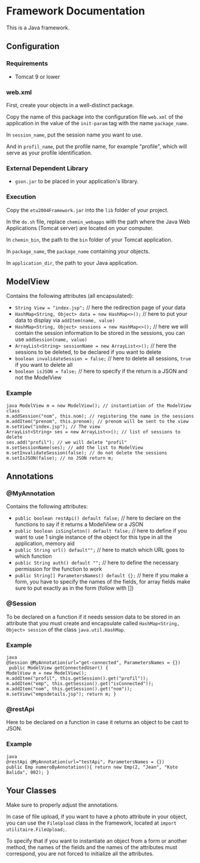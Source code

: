 # Framework Documentation

This is a Java framework.

## Configuration

### Requirements

- Tomcat 9 or lower

### web.xml

First, create your objects in a well-distinct package.

Copy the name of this package into the configuration file `web.xml` of the application in the value of the `init-param` tag with the name `package_name`.

In `session_name`, put the session name you want to use.

And in `profil_name`, put the profile name, for example "profile", which will serve as your profile identification.

### External Dependent Library

- `gson.jar` to be placed in your application's library.

### Execution

Copy the `etu2004Framework.jar` into the `lib` folder of your project.

In the `do.sh` file, replace `chemin_webapps` with the path where the Java Web Applications (Tomcat server) are located on your computer.

In `chemin_bin`, the path to the `bin` folder of your Tomcat application.

In `package_name`, the `package_name` containing your objects.

In `application_dir`, the path to your Java application.

## ModelView

Contains the following attributes (all encapsulated):

- `String View = "index.jsp";` // here the redirection page of your data
- `HashMap<String, Object> data = new HashMap<>();` // here to put your data to display via `addItem(name, value)`
- `HashMap<String, Object> sessions = new HashMap<>();` // here we will contain the session information to be stored in the sessions, you can use `addSession(name, value)`
- `ArrayList<String> sessionName = new ArrayList<>();` // here the sessions to be deleted, to be declared if you want to delete
- `boolean invalidateSession = false;` // here to delete all sessions, `true` if you want to delete all
- `boolean isJSON = false;` // here to specify if the return is a JSON and not the ModelView

### Example
```
java ModelView m = new ModelView(); // instantiation of the ModelView class 
m.addSession("nom", this.nom); // registering the name in the sessions 
m.addItem("prenom", this.prenom); // prenom will be sent to the view 
m.setView("index.jsp"); // The view 
ArrayList<String> ses = new ArrayList<>(); // list of sessions to delete 
ses.add("profil"); // we will delete "profil" 
m.setSessionName(ses); // add the list to ModelView 
m.setInvalidateSession(false); // do not delete the sessions 
m.setIsJSON(false); // no JSON return m;
```
## Annotations

### @MyAnnotation

Contains the following attributes:

- `public boolean restApi() default false;` // here to declare on the functions to say if it returns a ModelView or a JSON
- `public boolean isSingleton() default false;` // here to define if you want to use 1 single instance of the object for this type in all the application, memory aid
- `public String url() default"";` // here to match which URL goes to which function
- `public String auth() default "";` // here to define the necessary permission for the function to work
- `public String[] ParametersNames() default {};` // here if you make a form, you have to specify the names of the fields, for array fields make sure to put exactly as in the form (follow with [])

### @Session

To be declared on a function if it needs session data to be stored in an attribute that you must create and encapsulate called `HashMap<String, Object> session` of the class `java.util.HashMap`.

### Example

```
java
@Session @MyAnnotation(url="get-connected", ParametersNames = {})
 public ModelView getConnectedUser() {
ModelView m = new ModelView();
m.addItem("profil", this.getSession().get("profil"));
m.addItem("emp", this.getSession().get("isConnected"));
m.addItem("nom", this.getSession().get("nom"));
m.setView("empsdetails.jsp"); return m; }
```


### @restApi

Here to be declared on a function in case it returns an object to be cast to JSON.

### Example

```
java
@restApi @MyAnnotation(url="testApi", ParametersNames = {})
public Emp numeroByAnnotation(){ return new Emp(2, "Jean", "Koto Balida", 002); }
```


## Your Classes

Make sure to properly adjust the annotations.

In case of file upload, if you want to have a photo attribute in your object, you can use the `FileUpload` class in the framework, located at `import utilitaire.FileUpload;`.

To specify that if you want to instantiate an object from a form or another method, the names of the fields and the names of the attributes must correspond, you are not forced to initialize all the attributes.

